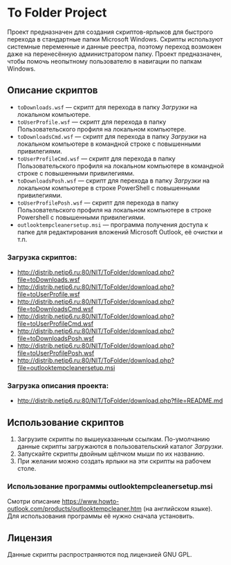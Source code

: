 # To Folder Project

Проект предназначен для создания скриптов-ярлыков для быстрого перехода в стандартные папки Microsoft Windows. Скрипты используют системные переменные и данные реестра, поэтому переход возможен даже на перенесённую администратором папку. Проект предназначен, чтобы помочь неопытному пользователю в навигации по папкам Windows.

## Описание скриптов

- `toDownloads.wsf` — скрипт для перехода в папку *Загрузки* на локальном компьютере.
- `toUserProfile.wsf` — скрипт для перехода в папку Пользовательского профиля на локальном компьютере.
- `toDownloadsCmd.wsf` — скрипт для перехода в папку *Загрузки* на локальном компьютере в командной строке с повышенными привилегиями.
- `toUserProfileCmd.wsf` — скрипт для перехода в папку Пользовательского профиля на локальном компьютере в командной строке с повышенными привилегиями.
- `toDownloadsPosh.wsf` — скрипт для перехода в папку *Загрузки* на локальном компьютере в строке PowerShell с повышенными привилегиями.
- `toUserProfilePosh.wsf` — скрипт для перехода в папку Пользовательского профиля на локальном компьютере в строке Powershell с повышенными привилегиями.
- `outlooktempcleanersetup.msi` — программа получения доступа к папке для редактирования вложений Microsoft Outlook, её очистки и т.п.

### Загрузка скриптов:

- <http://distrib.netip6.ru:80/NIT/ToFolder/download.php?file=toDownloads.wsf>
- <http://distrib.netip6.ru:80/NIT/ToFolder/download.php?file=toUserProfile.wsf>
- <http://distrib.netip6.ru:80/NIT/ToFolder/download.php?file=toDownloadsCmd.wsf>
- <http://distrib.netip6.ru:80/NIT/ToFolder/download.php?file=toUserProfileCmd.wsf>
- <http://distrib.netip6.ru:80/NIT/ToFolder/download.php?file=toDownloadsPosh.wsf>
- <http://distrib.netip6.ru:80/NIT/ToFolder/download.php?file=toUserProfilePosh.wsf>
- <http://distrib.netip6.ru:80/NIT/ToFolder/download.php?file=outlooktempcleanersetup.msi>

### Загрузка описания проекта:

- <http://distrib.netip6.ru:80/NIT/ToFolder/download.php?file=README.md>

## Использование скриптов

1. Загрузите скрипты по вышеуказанным ссылкам. По-умолчанию данные скрипты загружаются в пользовательский каталог *Загрузки*.
2. Запускайте скрипты двойным щёлчком мыши по их названию.
3. При желании можно создать ярлыки на эти скрипты на рабочем столе.

### Использование программы outlooktempcleanersetup.msi

Смотри описание <https://www.howto-outlook.com/products/outlooktempcleaner.htm> (на английском языке). Для использования программы её нужно сначала установить.

## Лицензия

Данные  скрипты распространяются под лицензией GNU GPL.


  